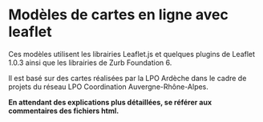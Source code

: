 # Modèles de cartes en ligne avec leaflet

Ces modèles utilisent les librairies Leaflet.js et quelques plugins de Leaflet 1.0.3 ainsi que les librairies de Zurb Foundation 6.

Il est basé sur des cartes réalisées par la LPO Ardèche dans le cadre de projets du réseau LPO Coordination Auvergne-Rhône-Alpes.

**En attendant des explications plus détaillées, se référer aux commentaires des fichiers html.**
